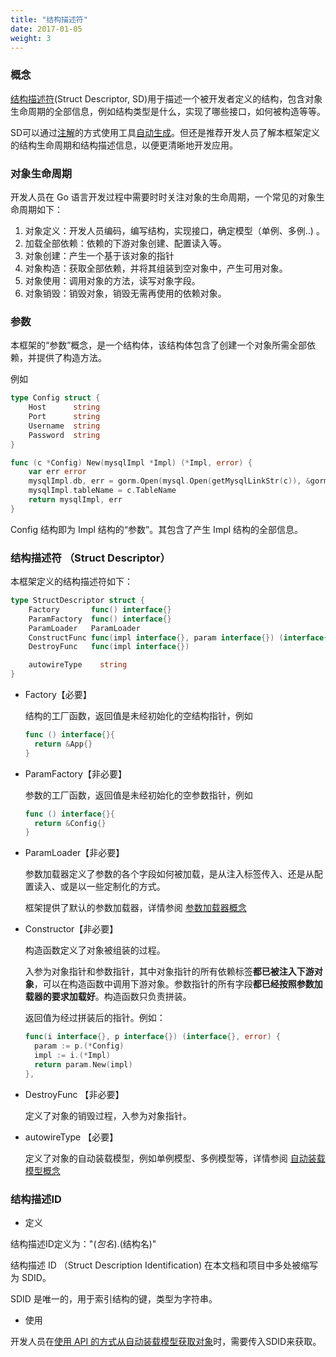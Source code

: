```yaml
---
title: "结构描述符"
date: 2017-01-05
weight: 3
---
```


### 概念

[结构描述符](/cn/docs/concept/sd/#结构描述符-struct-descriptor)(Struct Descriptor, SD)用于描述一个被开发者定义的结构，包含对象生命周期的全部信息，例如结构类型是什么，实现了哪些接口，如何被构造等等。

SD可以通过[注解](/cn/docs/concept/annotation)的方式使用工具[自动生成](/cn/docs/reference/iocli/#结构注解与sdcndocsconceptsd代码生成)。但还是推荐开发人员了解本框架定义的结构生命周期和结构描述信息，以便更清晰地开发应用。

### 对象生命周期

开发人员在 Go 语言开发过程中需要时时关注对象的生命周期，一个常见的对象生命周期如下：

1. 对象定义：开发人员编码，编写结构，实现接口，确定模型（单例、多例..) 。
2. 加载全部依赖：依赖的下游对象创建、配置读入等。
3. 对象创建：产生一个基于该对象的指针
4. 对象构造：获取全部依赖，并将其组装到空对象中，产生可用对象。
5. 对象使用：调用对象的方法，读写对象字段。
6. 对象销毁：销毁对象，销毁无需再使用的依赖对象。

### 参数

本框架的“参数”概念，是一个结构体，该结构体包含了创建一个对象所需全部依赖，并提供了构造方法。

例如

```go
type Config struct {
	Host      string
	Port      string
	Username  string
	Password  string
}

func (c *Config) New(mysqlImpl *Impl) (*Impl, error) {
	var err error
	mysqlImpl.db, err = gorm.Open(mysql.Open(getMysqlLinkStr(c)), &gorm.Config{})
	mysqlImpl.tableName = c.TableName
	return mysqlImpl, err
}
```

Config 结构即为 Impl 结构的“参数”。其包含了产生 Impl 结构的全部信息。

### 结构描述符 （Struct Descriptor）

本框架定义的结构描述符如下：

```go
type StructDescriptor struct {
	Factory       func() interface{} 
	ParamFactory  func() interface{}
	ParamLoader   ParamLoader
	ConstructFunc func(impl interface{}, param interface{}) (interface{}, error)
	DestroyFunc   func(impl interface{})

	autowireType    string
}
```


- Factory【必要】

  结构的工厂函数，返回值是未经初始化的空结构指针，例如 

  ```go
  func () interface{}{
  	return &App{}
  }
  ```

- ParamFactory【非必要】

  参数的工厂函数，返回值是未经初始化的空参数指针，例如 

  ```go
  func () interface{}{
  	return &Config{}
  }
  ```

- ParamLoader【非必要】

  参数加载器定义了参数的各个字段如何被加载，是从注入标签传入、还是从配置读入、或是以一些定制化的方式。

  框架提供了默认的参数加载器，详情参阅 [参数加载器概念](/cn/docs/concept/param_loader) 

- Constructor【非必要】

  构造函数定义了对象被组装的过程。

  入参为对象指针和参数指针，其中对象指针的所有依赖标签**都已被注入下游对象**，可以在构造函数中调用下游对象。参数指针的所有字段**都已经按照参数加载器的要求加载好**。构造函数只负责拼装。

  返回值为经过拼装后的指针。例如：

  ```go
  func(i interface{}, p interface{}) (interface{}, error) {
    param := p.(*Config)
    impl := i.(*Impl)
    return param.New(impl)
  },
  ```

- DestroyFunc 【非必要】

  定义了对象的销毁过程，入参为对象指针。

- autowireType 【必要】

  定义了对象的自动装载模型，例如单例模型、多例模型等，详情参阅 [自动装载模型概念](/cn/docs/concept/autowire)

### 结构描述ID

- 定义

结构描述ID定义为："$(包名).$(结构名)"

结构描述 ID （Struct Description Identification) 在本文档和项目中多处被缩写为 SDID。

SDID 是唯一的，用于索引结构的键，类型为字符串。


- 使用

开发人员在[使用 API 的方式从自动装载模型获取对象](/cn/docs/examples/api)时，需要传入SDID来获取。

